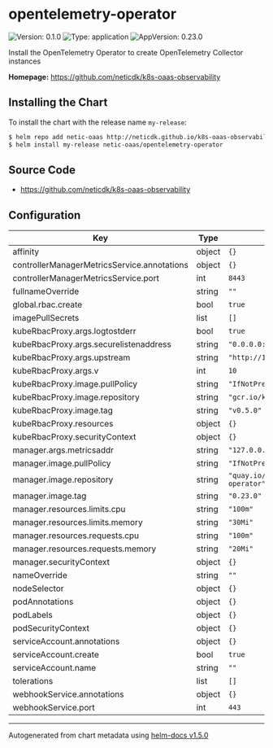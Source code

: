 # opentelemetry-operator

![Version: 0.1.0](https://img.shields.io/badge/Version-0.1.0-informational?style=flat-square) ![Type: application](https://img.shields.io/badge/Type-application-informational?style=flat-square) ![AppVersion: 0.23.0](https://img.shields.io/badge/AppVersion-0.23.0-informational?style=flat-square)

Install the OpenTelemetry Operator to create OpenTelemetry Collector instances

**Homepage:** <https://github.com/neticdk/k8s-oaas-observability>

## Installing the Chart

To install the chart with the release name `my-release`:

```bash
$ helm repo add netic-oaas http://neticdk.github.io/k8s-oaas-observability
$ helm install my-release netic-oaas/opentelemetry-operator
```

## Source Code

* <https://github.com/neticdk/k8s-oaas-observability>

## Configuration

| Key | Type | Default | Description |
|-----|------|---------|-------------|
| affinity | object | `{}` |  |
| controllerManagerMetricsService.annotations | object | `{}` |  |
| controllerManagerMetricsService.port | int | `8443` |  |
| fullnameOverride | string | `""` |  |
| global.rbac.create | bool | `true` |  |
| imagePullSecrets | list | `[]` |  |
| kubeRbacProxy.args.logtostderr | bool | `true` |  |
| kubeRbacProxy.args.securelistenaddress | string | `"0.0.0.0:8443"` |  |
| kubeRbacProxy.args.upstream | string | `"http://127.0.0.1:8080/"` |  |
| kubeRbacProxy.args.v | int | `10` |  |
| kubeRbacProxy.image.pullPolicy | string | `"IfNotPresent"` |  |
| kubeRbacProxy.image.repository | string | `"gcr.io/kubebuilder/kube-rbac-proxy"` |  |
| kubeRbacProxy.image.tag | string | `"v0.5.0"` |  |
| kubeRbacProxy.resources | object | `{}` |  |
| kubeRbacProxy.securityContext | object | `{}` |  |
| manager.args.metricsaddr | string | `"127.0.0.1:8080"` |  |
| manager.image.pullPolicy | string | `"IfNotPresent"` |  |
| manager.image.repository | string | `"quay.io/opentelemetry/opentelemetry-operator"` |  |
| manager.image.tag | string | `"0.23.0"` |  |
| manager.resources.limits.cpu | string | `"100m"` |  |
| manager.resources.limits.memory | string | `"30Mi"` |  |
| manager.resources.requests.cpu | string | `"100m"` |  |
| manager.resources.requests.memory | string | `"20Mi"` |  |
| manager.securityContext | object | `{}` |  |
| nameOverride | string | `""` |  |
| nodeSelector | object | `{}` |  |
| podAnnotations | object | `{}` |  |
| podLabels | object | `{}` |  |
| podSecurityContext | object | `{}` |  |
| serviceAccount.annotations | object | `{}` |  |
| serviceAccount.create | bool | `true` |  |
| serviceAccount.name | string | `""` |  |
| tolerations | list | `[]` |  |
| webhookService.annotations | object | `{}` |  |
| webhookService.port | int | `443` |  |

----------------------------------------------
Autogenerated from chart metadata using [helm-docs v1.5.0](https://github.com/norwoodj/helm-docs/releases/v1.5.0)